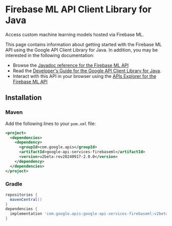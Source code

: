 # Firebase ML API Client Library for Java

Access custom machine learning models hosted via Firebase ML.

This page contains information about getting started with the Firebase ML API
using the Google API Client Library for Java. In addition, you may be interested
in the following documentation:

* Browse the [Javadoc reference for the Firebase ML API][javadoc]
* Read the [Developer's Guide for the Google API Client Library for Java][google-api-client].
* Interact with this API in your browser using the [APIs Explorer for the Firebase ML API][api-explorer]

## Installation

### Maven

Add the following lines to your `pom.xml` file:

```xml
<project>
  <dependencies>
    <dependency>
      <groupId>com.google.apis</groupId>
      <artifactId>google-api-services-firebaseml</artifactId>
      <version>v2beta-rev20240917-2.0.0</version>
    </dependency>
  </dependencies>
</project>
```

### Gradle

```gradle
repositories {
  mavenCentral()
}
dependencies {
  implementation 'com.google.apis:google-api-services-firebaseml:v2beta-rev20240917-2.0.0'
}
```

[javadoc]: https://googleapis.dev/java/google-api-services-firebaseml/latest/index.html
[google-api-client]: https://github.com/googleapis/google-api-java-client/
[api-explorer]: https://developers.google.com/apis-explorer/#p/firebaseml/v1/
